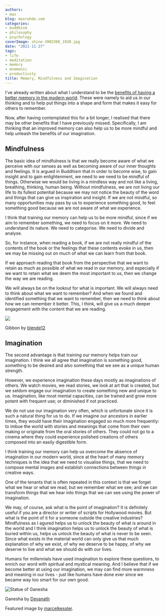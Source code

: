 ```yaml
---
authors:
- max
blog: maxrohde.com
categories:
- buddhism
- philosophy
- psychology
coverImage: shine-3902368_1920.jpg
date: "2021-11-27"
tags:
- life
- meditation
- memory
- mnemonic
- productivity
title: Memory, Mindfulness and Imagination
---
```


I've already written about what I understand to be the [benefits of having a better memory in the modern world](https://spearoflight.wordpress.com/2021/11/15/memory-system-part-1-ancient-techniques-and-modern-applications/). These were namely to aid us in our thinking and to help put things into a shape and form that makes it easy for others to remember.

Now, after having contemplated this for a bit longer, I realised that there may be other benefits that I have previously missed. Specifically, I am thinking that an improved memory can also help us to be more mindful and help unleash the benefits of our imagination.

## Mindfulness

The basic idea of mindfulness is that we really become aware of what we perceive with our senses as well as becoming aware of our inner thoughts and feelings. It is argued in Buddhism that in order to become wise, to gain insight and to gain enlightenment, we need to we need to be mindful of things. Otherwise we would be living in a mindless way and not like a living, breathing, thinking, human being. Without mindfulness, we are not living our life to its fullest potential because we may not notice the beauty of the word and things that can give us inspiration and insight. If we are not mindful, so many opportunities may pass by us to experience something good, to feel something good because we are not aware of what we experience.

I think that training our memory can help us to be more mindful, since if we aim to remember something, we need to focus on it more. We need to understand its nature. We need to categorise. We need to divide and analyse.

So, for instance, when reading a book, if we are not really mindful of the contents of the book or the feelings that these contents evoke in us, then we may be missing out on much of what we can learn from that book.

If we approach reading that book from the perspective that we want to retain as much as possible of what we read in our memory, and especially if we want to retain what we deem the most important to us, then we change the way we are reading.

We will always be on the lookout for what is important. We will always need to think about what we want to remember? And when we found and identified something that we want to remember, then we need to think about how we can remember it better. This, I think, will give us a much deeper engagement with the content that we are reading.

![](https://spearoflight.files.wordpress.com/2021/11/animal-1821737_1920.jpg?w=1024)

Gibbon by [blende12](https://pixabay.com/photos/animal-ape-gibbon-mammal-1821737/)

## Imagination

The second advantage is that training our memory helps train our imagination. I think we all agree that imagination is something good, something to be desired and also something that we see as a unique human strength.

However, we experience imagination these days mostly as imaginations of others. We watch movies, we read stories, we look at art that is created, but we seldom engage our imagination to create something new and unique to us. Imagination, like most mental capacities, can be trained and grow more potent with frequent use; or diminished if not practiced.

We do not use our imagination very often, which is unfortunate since it is such a natural thing for us to do. If we imagine our ancestors in earlier times, they would have their imagination engaged so much more frequently: to imbue the world with stories and meanings that come from their own making or originate from the oral stories of others. They could not go to a cinema where they could experience polished creations of others composed into an easily digestible form.

I think training our memory can help us overcome the absence of imagination in our modern world, since at the heart of many memory techniques is the idea that we need to visualise things, that we need to compose mental images and establish connections between things in creative ways.

One of the tenants that is often repeated in this context is that we forget what we hear or what we read, but we remember what we see; and we can transform things that we hear into things that we can see using the power of imagination.

We may, of course, ask what is the point of imagination? It is definitely useful if you are a director or writer of scripts for Hollywood movies. But what is the point of it for a someone outside the creative industries? Mindfulness as I agured helps us to unlock the beauty of what is around in the world and I think imagination helps us to unlock the beauty of what is buried within us, helps us unlock the beauty of what is never to be seen. Since what exists in the material world can only give us that much explanation of why we exist, of why we deserve to be happy, of why we deserve to live and what we should do with our lives.

Humans for millennials have used imagination to explore these questions, to enrich our word with spiritual and mystical meaning. And I believe that if we become better at using our imagination, we may can find more warmness and meaning in our lives - just like humans have done ever since we became way too smart for our own good.

![Statue of Ganesha](https://spearoflight.files.wordpress.com/2021/11/ganesha-1119223_1920.jpg?w=1024)

Ganesha by [Devanath](https://pixabay.com/photos/ganesha-god-travel-indian-hindu-1119223/)

Featured image by [marcelkessler](https://pixabay.com/photos/shine-sun-light-fog-forest-heaven-3902368/).